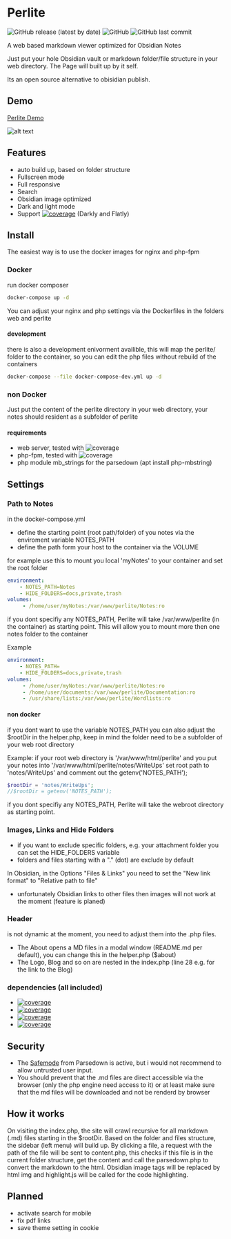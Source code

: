 # Perlite
  
![GitHub release (latest by date)](https://img.shields.io/github/v/release/secure-77/perlite) ![GitHub](https://img.shields.io/github/license/secure-77/perlite) ![GitHub last commit](https://img.shields.io/github/last-commit/secure-77/Perlite)


	
A web based markdown viewer optimized for Obsidian Notes

Just put your hole Obsidian vault or markdown folder/file structure in your web directory. The Page will built up by it self. 

Its an open source alternative to obisidian publish.


## Demo

[Perlite Demo](https://perlite.secure77.de)


![alt text](https://github.com/secure-77/Perlite/blob/main/Demo/screenshot.png "Demo Screenshot")




## Features

- auto build up, based on folder structure
- Fullscreen mode
- Full responsive
- Search
- Obsidian image optimized
- Dark and light mode
- Support [![coverage](https://img.shields.io/badge/Bootswath-Themes-blue)](https://bootswatch.com) (Darkly and Flatly)




## Install
The easiest way is to use the docker images for nginx and php-fpm

### Docker

run docker composer
```bash
docker-compose up -d
```

You can adjust your nginx and php settings via the Dockerfiles in the folders web and perlite

#### development
there is also a development enivorment availible, this will map the perlite/ folder to the container, so you can edit the php files without rebuild of the containers
```bash
docker-compose --file docker-compose-dev.yml up -d
```

### non Docker
Just put the content of the perlite directory in your web directory, your notes should resident as a subfolder of perlite

#### requirements
- web server, tested with ![coverage](https://img.shields.io/badge/NGINX-1.18.0-blue)
- php-fpm, tested with ![coverage](https://img.shields.io/badge/PHP-7.4-green)
- php module mb_strings for the parsedown (apt install php-mbstring)





## Settings

### Path to Notes
in the docker-compose.yml 
- define the starting point (root path/folder) of you notes via the enviroment variable NOTES_PATH
- define the path form your host to the container via the VOLUME

for example use this to mount you local 'myNotes' to your container and set the root folder 

```yml
environment:
    - NOTES_PATH=Notes
    - HIDE_FOLDERS=docs,private,trash
volumes:
     - /home/user/myNotes:/var/www/perlite/Notes:ro
```

if you dont specifiy any NOTES_PATH, Perlite will take /var/www/perlite (in the container) as starting point. This will allow you to mount more then one notes folder to the container

Example
```yml
environment:
    - NOTES_PATH=
    - HIDE_FOLDERS=docs,private,trash
volumes:
     - /home/user/myNotes:/var/www/perlite/Notes:ro
     - /home/user/documents:/var/www/perlite/Documentation:ro
     - /usr/share/lists:/var/www/perlite/Wordlists:ro
```

#### non docker
if you dont want to use the variable NOTES_PATH you can also adjust the $rootDir in the helper.php, keep in mind the folder need to be a subfolder of your web root directory

Example: if your root web directory is '/var/www/html/perlite' and you put your notes into '/var/www/html/perlite/notes/WriteUps' set root path to 'notes/WriteUps' and comment out the getenv('NOTES_PATH');

```php
$rootDir = 'notes/WriteUps';
//$rootDir = getenv('NOTES_PATH');
```

if you dont specifiy any NOTES_PATH, Perlite will take the webroot directory as starting point. 


### Images, Links and Hide Folders

- if you want to exclude specific folders, e.g. your attachment folder you can set the HIDE_FOLDERS variable
- folders and files starting with a "." (dot) are exclude by default


In Obsidian, in the Options "Files & Links" you need to set the "New link format" to "Relative path to file"
- unfortunately Obsidian links to other files then images will not work at the moment (feature is planed)

### Header
is not dynamic at the moment, you need to adjust them into the .php files.

- The About opens a MD files in a modal window (README.md per default), you can change this in the helper.php ($about)
- The Logo, Blog and so on are nested in the index.php (line 28 e.g. for the link to the Blog)



### dependencies (all included)

- [![coverage](https://img.shields.io/badge/Parsedown-1.7.4-lightgrey)](https://github.com/erusev/parsedown)
- [![coverage](https://img.shields.io/badge/jQuery-3.6.0-lightblue)](https://jquery.com/)
- [![coverage](https://img.shields.io/badge/Bootstrap-5-blue)](https://getbootstrap.com/)
- [![coverage](https://img.shields.io/badge/Highlight.js-11.0.1-green)](https://highlightjs.org/)



## Security
- The [Safemode](https://github.com/erusev/parsedown#security) from Parsedown is active, but i would not recommend to allow untrusted user input.
- You should prevent that the .md files are direct accessible via the browser (only the php engine need access to it) or at least make sure that the md files will be downloaded and not be renderd by browser


## How it works
On visiting the index.php, the site will crawl recursive for all markdown (.md) files starting in the $rootDir. Based on the folder and files structure, the sidebar (left menu) will build up. By clicking a file, a request with the path of the file will be sent to content.php, this checks if this file is in the current folder structure, get the content and call the parsedown.php to convert the markdown to the html. Obsidian image tags will be replaced by html img and highlight.js will be called for the code highlighting.



## Planned
- activate search for mobile
- fix pdf links
- save theme setting in cookie

